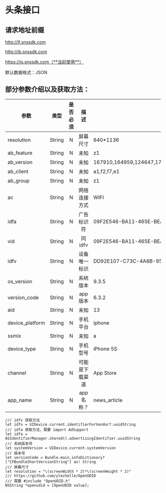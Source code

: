 # 头条接口

## 请求地址前缀

http://lf.snssdk.com

http://ib.snssdk.com

https://is.snssdk.com（**当前使用**）

默认数据格式：JSON

## 部分参数介绍以及获取方法：

| 参数              | 类型     | 是否必须 |  描  述   | 示例                                       |
| --------------- | ------ | :--: | :-----: | ---------------------------------------- |
| resolution      | String |  N   |  屏幕尺寸   | 640*1136                                 |
| ab_feature      | String |  N   |   未知    | z1                                       |
| ab_version      | String |  N   |   未知    | 167910,164959,124647,170019,170695,170018,164677,163247,170349,157001,170749,159165,168998,169430,134128,169448,161298,162742,170294,152026,170238,162572,169058,170520,170567,156262,170508,166324,170691,170603,169601,169318,169300,165734,170659,170713,167300,145585,168081,170578,168629,165497,161718,150353 |
| ab_client       | String |  N   |   未知    | a1,f2,f7,e1                              |
| ab_group        | String |  N   |   未知    | z1                                       |
| ac              | String |  N   | 网络连接方式  | WIFI                                     |
| idfa            | String |  N   |  广告标识符  | 09F2E546-BA11-465E-BEAB-9C69C897351B     |
| vid             | String |  N   | 同 idfv  | 09F2E546-BA11-465E-BEAB-9C69C897351B     |
| idfv            | String |  N   | 设备唯一标识  | DD92E107-C73C-4A8B-9567-9DF97B6203D4     |
| os_version      | String |  N   |  系统版本   | 9.3.5                                    |
| version_code    | String |  N   | app 版本  | 6.3.2                                    |
| aid             | String |  N   |   未知    | 13                                       |
| device_platform | String |  N   |  手机平台   | iphone                                   |
| ssmix           | String |  N   |   未知    | a                                        |
| device_type     | String |  N   |  手机型号   | iPhone 5S                                |
| channel         | String |  N   | 可能是下载渠道 | App Store                                |
| app_name        | String |  N   | app 名称？ | news_article                             |

```
/// idfv 获取方法
let idfv = UIDevice.current.identifierForVendor?.uuidString
/// idfa 获取方法，需要 import AdSupport 
let idfa = ASIdentifierManager.shared().advertisingIdentifier.uuidString
/// 系统版本号
let systemVersion = UIDevice.current.systemVersion
/// 版本号
let versionCode = Bundle.main.infoDictionary?["CFBundleShortVersionString"] as! String
/// 屏幕尺寸
let resolution = "\(screenWidth * 2)*\(screenHeight * 2)"
/// https://github.com/ylechelle/OpenUDID
/// 需要 #include "OpenUDID.h"
NSString *openudid = [OpenUDID value];
```